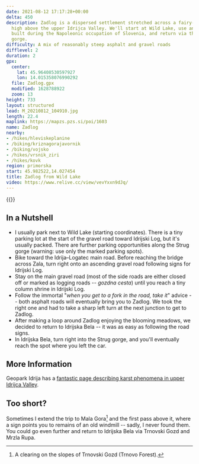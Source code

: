 ```yaml
---
date: 2021-08-12 17:17:28+00:00
delta: 450
description: Zadlog is a dispersed settlement stretched across a fairy-tale flatland
  high above the upper Idrijca Valley. We'll start at Wild Lake, use an old road supposedly
  built during the Napoleonic occupation of Slovenia, and return via the scenic Strug
  gorge.
difficulty: A mix of reasonably steep asphalt and gravel roads
difflevel: 2
duration: 2
gpx:
  center:
    lat: 45.96408530597927
    lon: 14.015358076990292
  file: Zadlog.gpx
  modified: 1628788922
  zoom: 13
height: 733
layout: structured
lead: M_20210812_104910.jpg
length: 22.4
maplink: https://mapzs.pzs.si/poi/1603
name: Zadlog
nearby:
- /hikes/hleviskeplanine
- /biking/kriznagorajavornik
- /biking/vojsko
- /hikes/vrsnik_ziri
- /hikes/kovk
region: primorska
start: 45.982522,14.027454
title: Zadlog from Wild Lake
video: https://www.relive.cc/view/vevYxxn9dJq/
---
```

{{<hike-details description="yes">}}

## In a Nutshell

* I usually park next to Wild Lake (starting coordinates). There is a tiny parking lot at the start of the gravel road toward Idrijski Log, but it's usually packed. There are further parking opportunities along the Strug gorge (warning: use only the marked parking spots).
* Bike toward the Idrija–Logatec main road. Before reaching the bridge across Zala, turn right onto an ascending gravel road following signs for Idrijski Log.
* Stay on the main gravel road (most of the side roads are either closed off or marked as logging roads -- *gozdna cesta*) until you reach a tiny column shrine in Idrijski Log.
* Follow the immortal "*when you get to a fork in the road, take it*" advice -- both asphalt roads will eventually bring you to Zadlog. We took the right one and had to take a sharp left turn at the next junction to get to Zadlog.
* After making a loop around Zadlog enjoying the blooming meadows, we decided to return to Idrijska Bela -- it was as easy as following the road signs.
* In Idrijska Bela, turn right into the Strug gorge, and you'll eventually reach the spot where you left the car.

## More Information

Geopark Idrija has a [fantastic page describing karst phenomena in upper Idrijca Valley](https://www.geopark-idrija.si/en/natural-heritage/karst-and-hydrologic-phenomena/).

## Too short?

Sometimes I extend the trip to Mala Gora[^1] and the first pass above it, where a sign points you to remains of an old windmill -- sadly, I never found them. You could go even further and return to Idrijska Bela via Trnovski Gozd and Mrzla Rupa.

[^1]: A clearing on the slopes of Trnovski Gozd (Trnovo Forest).

